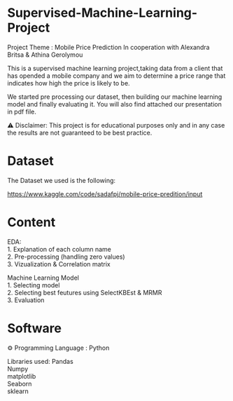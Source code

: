 # Supervised-Machine-Learning-Project
Project Theme : Mobile Price Prediction
In cooperation with Alexandra Britsa & Athina Gerolymou

This is a supervised machine learning project,taking data from a client that has opended a mobile company and we aim to determine a price range that indicates how high the price is likely to be.

We started pre processing our dataset, then building our machine learning model and finally evaluating it. You will also find attached our presentation in pdf file.

⚠ Disclaimer: This project is for educational purposes only and in any case the results are not guaranteed to be best practice.

# Dataset
The Dataset we used is the following:

https://www.kaggle.com/code/sadafpj/mobile-price-predition/input

# Content
EDA:
</br>1. Explanation of each column name
</br>2. Pre-processing (handling zero values)
</br>3. Vizualization & Correlation matrix

Machine Learning Model
</br>1. Selecting model
</br>2. Selecting best feutures using SelectKBEst & MRMR
</br>3. Evaluation


# Software
⚙️ Programming Language : Python

Libraries used:
Pandas
</br>Numpy
</br>matplotlib
</br>Seaborn
</br>sklearn



